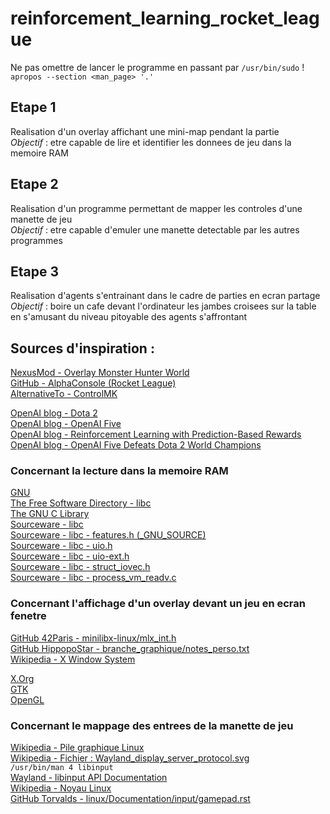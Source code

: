 # reinforcement\_learning\_rocket\_league

Ne pas omettre de lancer le programme en passant par `/usr/bin/sudo` !  
`apropos --section <man_page> '.'`  

## Etape 1
Realisation d'un overlay affichant une mini-map pendant la partie  
_Objectif_ : etre capable de lire et identifier les donnees de jeu dans la memoire RAM  

## Etape 2
Realisation d'un programme permettant de mapper les controles d'une manette de jeu  
_Objectif_ : etre capable d'emuler une manette detectable par les autres programmes  

## Etape 3
Realisation d'agents s'entrainant dans le cadre de parties en ecran partage  
_Objectif_ : boire un cafe devant l'ordinateur les jambes croisees sur la table en s'amusant du niveau pitoyable des agents s'affrontant  

## Sources d'inspiration :

[NexusMod - Overlay Monster Hunter World](https://www.nexusmods.com/monsterhunterworld/mods/142)  
[GitHub - AlphaConsole (Rocket League)](https://github.com/AlphaConsole/AlphaConsoleElectron)  
[AlternativeTo - ControlMK](https://alternativeto.net/software/controlmk/)  

[OpenAI blog - Dota 2](https://openai.com/blog/dota-2/)  
[OpenAI blog - OpenAI Five](https://openai.com/blog/openai-five/)  
[OpenAI blog - Reinforcement Learning with Prediction-Based Rewards](https://openai.com/blog/reinforcement-learning-with-prediction-based-rewards/)  
[OpenAI blog - OpenAI Five Defeats Dota 2 World Champions](https://openai.com/blog/openai-five-defeats-dota-2-world-champions/)  

### Concernant la lecture dans la memoire RAM

[GNU](https://www.gnu.org/)  
[The Free Software Directory - libc](https://directory.fsf.org/wiki/Libc)  
[The GNU C Library](https://www.gnu.org/software/libc/)  
[Sourceware - libc](https://sourceware.org/git/?p=glibc.git;a=tree)  
[Sourceware - libc - features.h (\_GNU\_SOURCE)](https://sourceware.org/git/?p=glibc.git;a=blob;f=include/features.h;hb=HEAD)  
[Sourceware - libc - uio.h](https://sourceware.org/git/?p=glibc.git;a=blob;f=misc/sys/uio.h;hb=HEAD)  
[Sourceware - libc - uio-ext.h](https://sourceware.org/git/?p=glibc.git;a=blob;f=sysdeps/unix/sysv/linux/bits/uio-ext.h;hb=HEAD)  
[Sourceware - libc - struct\_iovec.h](https://sourceware.org/git/?p=glibc.git;a=blob;f=misc/bits/types/struct_iovec.h;hb=HEAD)  
[Sourceware - libc - process\_vm\_readv.c](https://sourceware.org/git/?p=glibc.git;a=blob;f=sysdeps/unix/sysv/linux/process_vm_readv.c;hb=HEAD)  

### Concernant l'affichage d'un overlay devant un jeu en ecran fenetre

[GitHub 42Paris - minilibx-linux/mlx\_int.h](https://github.com/42Paris/minilibx-linux/blob/master/mlx_int.h)  
[GitHub HippopoStar - branche\_graphique/notes\_perso.txt](https://github.com/HippopoStar/branche_graphique/blob/master/notes_perso.txt)  
[Wikipedia - X Window System](https://fr.wikipedia.org/wiki/X_Window_System)  

[X.Org](https://www.x.org/)  
[GTK](https://gtk.org/)  
[OpenGL](https://www.opengl.org/)  

### Concernant le mappage des entrees de la manette de jeu

[Wikipedia - Pile graphique Linux](https://fr.wikipedia.org/wiki/Pile_graphique_Linux)  
[Wikipedia - Fichier : Wayland\_display\_server\_protocol.svg](https://fr.wikipedia.org/w/index.php?title=Fichier:Wayland_display_server_protocol.svg&lang=fr)  
`/usr/bin/man 4 libinput`  
[Wayland - libinput API Documentation](https://wayland.freedesktop.org/libinput/doc/latest/api/)  
[Wikipedia - Noyau Linux](https://fr.wikipedia.org/wiki/Noyau_Linux)  
[GitHub Torvalds - linux/Documentation/input/gamepad.rst](https://github.com/torvalds/linux/blob/master/Documentation/input/gamepad.rst)  

